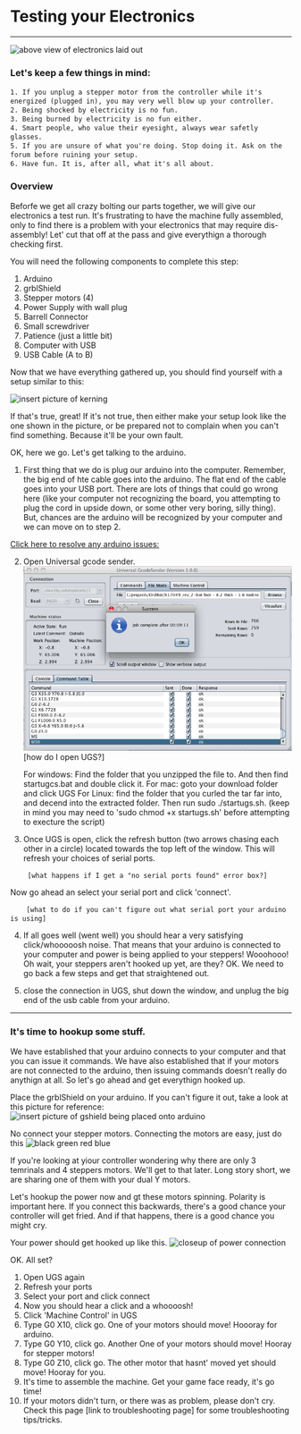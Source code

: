 # Testing your Electronics
***
![above view of electronics laid out](http://farm8.staticflickr.com/7412/10562956356_d77d032013_z_d.jpg)

### Let's keep a few things in mind:
	1. If you unplug a stepper motor from the controller while it's energized (plugged in), you may very well blow up your controller. 
	2. Being shocked by electricity is no fun.
	3. Being burned by electricity is no fun either.
	4. Smart people, who value their eyesight, always wear safetly glasses.
	5. If you are unsure of what you're doing. Stop doing it. Ask on the forum before ruining your setup.
	6. Have fun. It is, after all, what it's all about. 


### Overview
Beforfe we get all crazy bolting our parts together, we will give our electronics a test run. It's frustrating to have the machine fully assembled, only to find there is a problem with your electronics that may require dis-assembly! Let' cut that off at the pass and give everythign a thorough checking first.

You will need the following components to complete this step:
1. Arduino
2. grblShield
3. Stepper motors (4)
4. Power Supply with wall plug
5. Barrell Connector
6. Small screwdriver
7. Patience (just a little bit)
8. Computer with USB
9. USB Cable (A to B)

Now that we have everything gathered up, you should find yourself with a setup similar to this:

![insert picture of kerning]()

If that's true, great! If it's not true, then either make your setup look like the one shown in the picture, or be prepared not to complain when you can't find something. Because it'll be your own fault.

OK, here we go. Let's get talking to the arduino.

1. First thing that we do is plug our arduino into the computer. Remember, the big end of hte cable goes into the arduino. The flat end of the cable goes into your USB port. There are lots of things that could go wrong here (like your computer not recognizing the board, you attempting to plug the cord in upside down, or some other very boring, silly thing). But, chances are the arduino will be recognized by your computer and we can move on to step 2. 

[Click here to resolve any arduino issues:](10_arduinotroubleshooting.md)

2. Open Universal gcode sender.
![Universal GCode Sender](images/1.0.6_job_finished.png)
[how do I open UGS?]

	For windows: Find the folder that you unzipped the file to. And then find startugcs.bat and double click it.
	For mac: goto your download folder and click UGS
	For Linux: find the folder that you curled the tar far into, and decend into the extracted folder. Then run sudo ./startugs.sh.
	(keep in mind you may need to 'sudo chmod +x startugs.sh' before attempting to execture the script)




3. Once UGS is open, click the refresh button (two arrows chasing each other in a circle) located towards the top left of the window. This will refresh your choices of serial ports.

		[what happens if I get a "no serial ports found" error box?]

Now go ahead an select your serial port and click 'connect'.

		[what to do if you can't figure out what serial port your arduino is using]

4. If all goes well (went well) you should hear a very satisfying click/whooooosh noise. That means that your arduino is connected to your computer and power is being applied to your steppers! Wooohooo! Oh wait, your steppers aren't hooked up yet, are they? OK. We need to go back a few steps and get that straightened out. 

5. close the connection in UGS, shut down the window, and unplug the big end of the usb cable from your arduino.
***

### It's time to hookup some stuff. 

We have established that your arduino connects to your computer and that you can issue it commands. We have also established that if your motors are not connected to the arduino, then issuing commands doesn't really do anythign at all. So let's go ahead and get everythign hooked up. 

Place the grblShield on your arduino. If you can't figure it out, take a look at this picture for reference:
	![insert picture of gshield being placed onto arduino](picture.jpg)

No connect your stepper motors. Connecting the motors are easy, just do this
	![black green red blue]()

If you're looking at yiour controller wondering why there are only 3 temrinals and 4 steppers motors. We'll get to that later. Long story short, we are sharing one of them with your dual Y motors.

Let's hookup the power now and gt these motors spinning. Polarity is important here. If you connect this backwards, there's a good chance your controller will get fried. And if that happens, there is a good chance you might cry. 

Your power should get hooked up like this.
	![closeup of power connection]()

OK. All set? 

1. Open UGS again
2. Refresh your ports
3. Select your port and click connect
4. Now you should hear a click and a whoooosh!
5. Click 'Machine Control' in UGS
6. Type G0 X10, click go. One of your motors should move! Hoooray for arduino.
7. Type G0 Y10, click go. Another One of your motors should move! Hooray for stepper motors!
8. Type G0 Z10, click go. The other motor that hasnt' moved yet should move! Hooray for you.
9. It's time to assemble the machine. Get your game face ready, it's go time!
10. If  your motors didn't turn, or there was as problem, please don't cry. Check this page [link to troubleshooting page] for some troubleshooting tips/tricks.
